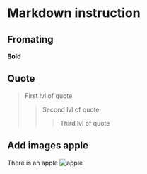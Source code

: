 # Markdown instruction

## Fromating

**Bold**

## Quote

> First lvl of quote
>> Second lvl of quote
>>> Third lvl of quote


## Add images apple

There is an apple
![apple](apple.jpg)
